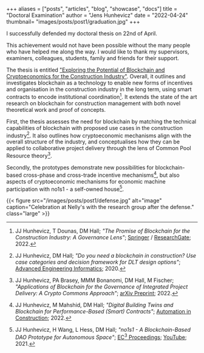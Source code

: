 +++
aliases = ["posts", "articles", "blog", "showcase", "docs"]
title = "Doctoral Examination"
author = "Jens Hunhevicz"
date = "2022-04-24"
thumbnail= "images/posts/post1/graduation.jpg"
+++

I successfully defended my doctoral thesis on 22nd of April.

This achievement would not have been possible without the many people who have helped me along the way. I would like to thank my supervisors, examiners, colleagues, students, family and friends for their support.

The thesis is entitled ["Exploring the Potential of Blockchain and Cryptoeconomics for the Construction Industry"](https://doi.org/10.3929/ethz-b-000575095). Overall, it outlines and investigates blockchain as a technology to enable new forms of incentives and organisation in the construction industry in the long term, using smart contracts to encode institutional coordination[^1]. It extends the state of the art research on blockchain for construction management with both novel theoretical work and proof of concepts.

First, the thesis assesses the need for blockchain by matching the technical capabilities of blockchain with proposed use cases in the construction industry[^2]. It also outlines how cryptoeconomic mechanisms align with the overall structure of the industry, and conceptualises how they can be applied to collaborative project delivery through the lens of Common Pool Resource theory[^3].

Secondly, the prototypes demonstrate new possibilities for blockchain-based cross-phase and cross-trade incentive mechanisms[^4], but also aspects of cryptoeconomic mechanisms for economic machine participation with no1s1 - a self-owned house[^5].

{{< figure src="/images/posts/post1/defense.jpg" alt="image" caption="Celebration at Nelly's with the research group after the defense." class="large" >}}

[^1]: JJ Hunhevicz, T Dounas, DM Hall; *"The Promise of Blockchain for the Construction Industry: A Governance Lens"*; <a target="_blank" rel="noopener noreferrer" href="http://dx.doi.org/10.1007/978-981-19-3759-0_2"> Springer</a> / <a target="_blank" rel="noopener noreferrer" href="https://www.researchgate.net/publication/363711482_The_Promise_of_Blockchain_for_the_Construction_Industry_A_Governance_Lens"><i class="ai ai-open-access"></i> ResearchGate</a>; 2022.
[^2]: JJ Hunhevicz, DM Hall; <i>"Do you need a blockchain in construction? Use case categories and decision framework for DLT design options"</i>; <a target="_blank" rel="noopener noreferrer" href="https://www.sciencedirect.com/science/article/pii/S147403462030063X"><i class="ai ai-open-access"></i> Advanced Engineering Informatics</a>; 2020.
[^3]: JJ Hunhevicz, PA Brasey, MMM Bonanomi, DM Hall, M Fischer; *"Applications of Blockchain for the Governance of Integrated Project Delivery: A Crypto Commons Approach"*; <a target="_blank" rel="noopener noreferrer" href="https://arxiv.org/abs/2207.07002"> <i class="ai ai-open-access"></i>  arXiv Preprint</a>; 2022.
[^4]: JJ Hunhevicz, M Mahshid, DM Hall; *"Digital Building Twins and Blockchain for Performance-Based (Smart) Contracts"*; <a target="_blank" rel="noopener noreferrer" href="https://www.sciencedirect.com/science/article/pii/S0926580521004325#ac0005"><i class="ai ai-open-access"></i> Automation in Construction</a>; 2022.
[^5]: JJ Hunhevicz, H Wang, L Hess, DM Hall; *"no1s1 - A Blockchain-Based DAO Prototype for Autonomous Space"*; <a target="_blank" rel="noopener noreferrer" href="https://ec-3.org/publications/conferences/2021/paper/?id=185"><i class="ai ai-open-access"></i> EC<sup>3</sup> Proceedings</a>; <a target="_blank" rel="noopener noreferrer" href="https://youtu.be/iyz45BHiRrc"><i class="fab fa-youtube"></i> YouTube</a>; 2021.